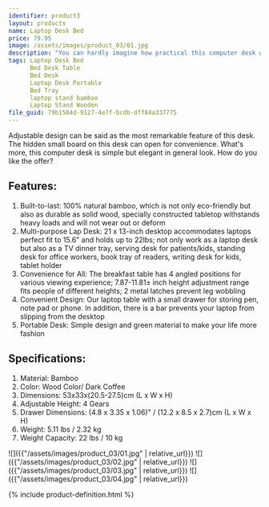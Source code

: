 ```yaml
---
identifier: product3
layout: products
name: Laptop Desk Bed
price: 79.95
image: /assets/images/product_03/01.jpg
description: "You can hardly imagine how practical this computer desk will be just for the first sight of our 53cm Trendy Adjustable Bamboo Computer Desk! The legs of this computer desk are foldable, so it can largely save space when not in use. "
tags: Laptop Desk Bed
      Bed Desk Table
      Bed Desk
      Laptop Desk Portable
      Bed Tray
      laptop stand bamboo
      Laptop Stand Wooden
file_guid: 79b1504d-9127-4e7f-bcdb-dff84a337775
---
```


Adjustable design can be said as the most remarkable feature of this desk. The hidden small board on this desk can open for convenience. What's more, this computer desk is simple but elegant in general look. How do you like the offer?

## Features:
1. Built-to-last: 100% natural bamboo, which is not only eco-friendly but also as durable as solid wood, specially constructed tabletop withstands heavy loads and will not wear out or deform
2. Multi-purpose Lap Desk: 21 x 13-inch desktop accommodates laptops perfect fit to 15.6" and holds up to 22lbs; not only work as a laptop desk but also as a TV dinner tray, serving desk for patients/kids, standing desk for office workers, book tray of readers, writing desk for kids, tablet holder
3. Convenience for All: The breakfast table has 4 angled positions for various viewing experience; 7.87-11.81± inch height adjustment range fits people of different heights; 2 metal latches prevent leg wobbling
4. Convenient Design: Our laptop table with a small drawer for storing pen, note pad or phone. In addition, there is a bar prevents your laptop from slipping from the desktop
5. Portable Desk: Simple design and green material to make your life more fashion



## Specifications:
1. Material: Bamboo
2. Color: Wood Color/ Dark Coffee
3. Dimensions: 53x33x(20.5-27.5)cm (L x W x H)
4. Adjustable Height: 4 Gears
5. Drawer Dimensions: (4.8 x 3.35 x 1.06)" / (12.2 x 8.5 x 2.7)cm (L x W x H)
6. Weight: 5.11 lbs / 2.32 kg
7. Weight Capacity: 22 lbs / 10 kg

![]({{"/assets/images/product_03/01.jpg" | relative_url}})
![]({{"/assets/images/product_03/02.jpg" | relative_url}})
![]({{"/assets/images/product_03/03.jpg" | relative_url}})
![]({{"/assets/images/product_03/04.jpg" | relative_url}})

<div class="call">
        {% include product-definition.html %}
</div>
<br>
<div class="powr-reviews" id="1061aae4_1589128119"></div><script src="https://www.powr.io/powr.js?platform=embed"></script>